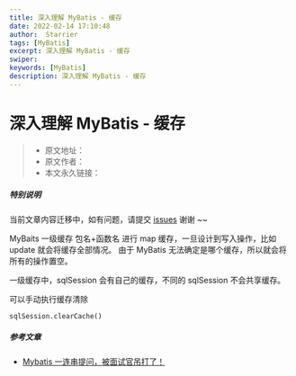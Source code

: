 ```yaml
---
title: 深入理解 MyBatis - 缓存
date: 2022-02-14 17:10:48
author:  Starrier
tags: [MyBatis]
excerpt: 深入理解 MyBatis - 缓存
swiper:
keywords: [MyBatis]
description: 深入理解 MyBatis - 缓存
---
```


# 深入理解 MyBatis - 缓存

> * 原文地址：[]()
> * 原文作者：[]()
> * 本文永久链接：[]()

##### **特别说明**

当前文章内容迁移中，如有问题，请提交 [issues](https://github.com/Starrier/starrier.github.io/issues) 谢谢 ~~

MyBaits 一级缓存
包名+函数名 进行 map 缓存，一旦设计到写入操作，比如 update 就会将缓存全部情况。
由于 MyBatis 无法确定是哪个缓存，所以就会将所有的操作置空。

一级缓存中，sqlSession 会有自己的缓存，不同的 sqlSession 不会共享缓存。

可以手动执行缓存清除

`sqlSession.clearCache()`

##### 参考文章

- [Mybatis 一连串提问，被面试官吊打了！](https://zhuanlan.zhihu.com/p/464162932)
